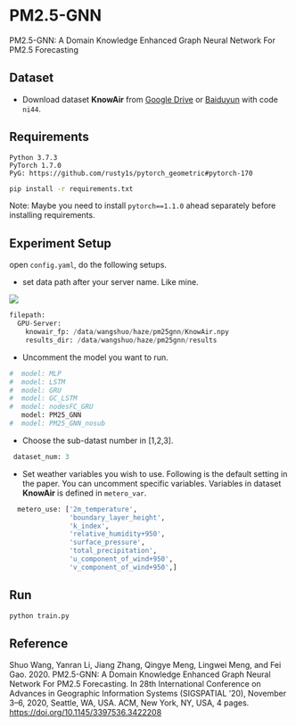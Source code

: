 # PM2.5-GNN

PM2.5-GNN: A Domain Knowledge Enhanced Graph Neural Network For PM2.5 Forecasting

## Dataset

- Download dataset **KnowAir** from [Google Drive](https://drive.google.com/open?id=1R6hS5VAgjJQ_wu8i5qoLjIxY0BG7RD1L) or [Baiduyun](https://pan.baidu.com/s/1rujAU8IJB-fJiDcuDK2huQ) with code `ni44`.

## Requirements

```
Python 3.7.3
PyTorch 1.7.0
PyG: https://github.com/rusty1s/pytorch_geometric#pytorch-170
```

```bash
pip install -r requirements.txt
```

Note: Maybe you need to install `pytorch==1.1.0` ahead separately before installing requirements.

## Experiment Setup

open `config.yaml`, do the following setups.

- set data path after your server name. Like mine.

![](https://tva1.sinaimg.cn/large/0081Kckwly1gjy8kojsfmj30i202g746.jpg)

```python
filepath:
  GPU-Server:
    knowair_fp: /data/wangshuo/haze/pm25gnn/KnowAir.npy
    results_dir: /data/wangshuo/haze/pm25gnn/results

```

- Uncomment the model you want to run.

```python
#  model: MLP
#  model: LSTM
#  model: GRU
#  model: GC_LSTM
#  model: nodesFC_GRU
   model: PM25_GNN
#  model: PM25_GNN_nosub
```

- Choose the sub-datast number in [1,2,3].

```python
 dataset_num: 3
```

- Set weather variables you wish to use. Following is the default setting in the paper. You can uncomment specific variables. Variables in dataset **KnowAir** is defined in `metero_var`.

```python
  metero_use: ['2m_temperature',
               'boundary_layer_height',
               'k_index',
               'relative_humidity+950',
               'surface_pressure',
               'total_precipitation',
               'u_component_of_wind+950',
               'v_component_of_wind+950',]

```

## Run

```bash
python train.py
```

## Reference

Shuo Wang, Yanran Li, Jiang Zhang, Qingye Meng, Lingwei Meng, and Fei Gao. 2020. PM2.5-GNN: A Domain Knowledge Enhanced Graph Neural Network For PM2.5 Forecasting. In 28th International Conference on Advances in Geographic Information Systems (SIGSPATIAL ’20), November 3–6, 2020, Seattle, WA, USA. ACM, New York, NY, USA, 4 pages. https://doi.org/10.1145/3397536.3422208
